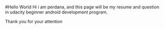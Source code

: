 #Hello World
Hi i am perdana,
and this page will be my resume and question in udacity beginner android development program.

Thank you for your attention
